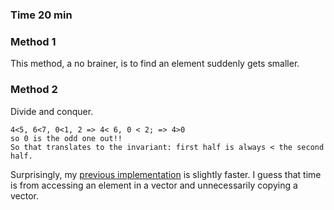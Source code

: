 ### Time 20 min

### Method 1
This method, a no brainer, is to find an element suddenly gets smaller.

### Method 2
Divide and conquer. 
```[0,1,2,4,5,6,7] => [4,5,6,7,0,1,2]
4<5, 6<7, 0<1, 2 => 4< 6, 0 < 2; => 4>0 
so 0 is the odd one out!!
So that translates to the invariant: first half is always < the second half.  
```

Surprisingly, my [previous implementation](../0153-find-minimum-in-rotated-sorted-array ) is slightly faster. 
I guess that time is from accessing an element in a vector and unnecessarily copying a vector.


